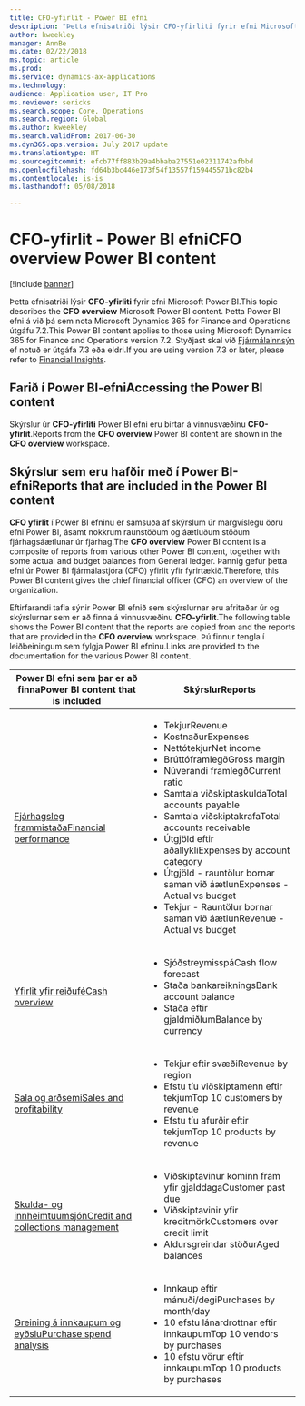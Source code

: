 ```yaml
---
title: CFO-yfirlit - Power BI efni
description: "Þetta efnisatriði lýsir CFO-yfirliti fyrir efni Microsoft Power BI"
author: kweekley
manager: AnnBe
ms.date: 02/22/2018
ms.topic: article
ms.prod: 
ms.service: dynamics-ax-applications
ms.technology: 
audience: Application user, IT Pro
ms.reviewer: sericks
ms.search.scope: Core, Operations
ms.search.region: Global
ms.author: kweekley
ms.search.validFrom: 2017-06-30
ms.dyn365.ops.version: July 2017 update
ms.translationtype: HT
ms.sourcegitcommit: efcb77ff883b29a4bbaba27551e02311742afbbd
ms.openlocfilehash: fd64b3bc446e173f54f13557f159445571bc82b4
ms.contentlocale: is-is
ms.lasthandoff: 05/08/2018

---
```


# <a name="cfo-overview-power-bi-content"></a><span data-ttu-id="a3345-103">CFO-yfirlit - Power BI efni</span><span class="sxs-lookup"><span data-stu-id="a3345-103">CFO overview Power BI content</span></span>

[!include [banner](../includes/banner.md)] 

<span data-ttu-id="a3345-104">Þetta efnisatriði lýsir **CFO-yfirliti** fyrir efni Microsoft Power BI.</span><span class="sxs-lookup"><span data-stu-id="a3345-104">This topic describes the **CFO overview** Microsoft Power BI content.</span></span> <span data-ttu-id="a3345-105">Þetta Power BI efni á við þá sem nota Microsoft Dynamics 365 for Finance and Operations útgáfu 7.2.</span><span class="sxs-lookup"><span data-stu-id="a3345-105">This Power BI content applies to those using Microsoft Dynamics 365 for Finance and Operations version 7.2.</span></span> <span data-ttu-id="a3345-106">Styðjast skal við [Fjármálainnsýn](financial-insights.md) ef notuð er útgáfa 7.3 eða eldri.</span><span class="sxs-lookup"><span data-stu-id="a3345-106">If you are using version 7.3 or later, please refer to [Financial Insights](financial-insights.md).</span></span>


## <a name="accessing-the-power-bi-content"></a><span data-ttu-id="a3345-107">Farið í Power BI-efni</span><span class="sxs-lookup"><span data-stu-id="a3345-107">Accessing the Power BI content</span></span>

<span data-ttu-id="a3345-108">Skýrslur úr **CFO-yfirliti** Power BI efni eru birtar á vinnusvæðinu **CFO-yfirlit**.</span><span class="sxs-lookup"><span data-stu-id="a3345-108">Reports from the **CFO overview** Power BI content are shown in the **CFO overview** workspace.</span></span>

## <a name="reports-that-are-included-in-the-power-bi-content"></a><span data-ttu-id="a3345-109">Skýrslur sem eru hafðir með í Power BI-efni</span><span class="sxs-lookup"><span data-stu-id="a3345-109">Reports that are included in the Power BI content</span></span>
<span data-ttu-id="a3345-110">**CFO yfirlit** í Power BI efninu er samsuða af skýrslum úr margvíslegu öðru efni Power BI, ásamt nokkrum raunstöðum og áætluðum stöðum fjárhagsáætlunar úr fjárhag.</span><span class="sxs-lookup"><span data-stu-id="a3345-110">The **CFO overview** Power BI content is a composite of reports from various other Power BI content, together with some actual and budget balances from General ledger.</span></span> <span data-ttu-id="a3345-111">Þannig gefur þetta efni úr Power BI fjármálastjóra (CFO) yfirlit yfir fyrirtækið.</span><span class="sxs-lookup"><span data-stu-id="a3345-111">Therefore, this Power BI content gives the chief financial officer (CFO) an overview of the organization.</span></span>

<span data-ttu-id="a3345-112">Eftirfarandi tafla sýnir Power BI efnið sem skýrslurnar eru afritaðar úr og skýrslurnar sem er að finna á vinnusvæðinu **CFO-yfirlit**.</span><span class="sxs-lookup"><span data-stu-id="a3345-112">The following table shows the Power BI content that the reports are copied from and the reports that are provided in the **CFO overview** workspace.</span></span> <span data-ttu-id="a3345-113">Þú finnur tengla í leiðbeiningum sem fylgja Power BI efninu.</span><span class="sxs-lookup"><span data-stu-id="a3345-113">Links are provided to the documentation for the various Power BI content.</span></span>

| <span data-ttu-id="a3345-114">Power BI efni sem þar er að finna</span><span class="sxs-lookup"><span data-stu-id="a3345-114">Power BI content that is included</span></span>     | <span data-ttu-id="a3345-115">Skýrslur</span><span class="sxs-lookup"><span data-stu-id="a3345-115">Reports</span></span> |
|---------------------------------------|---------|
| [<span data-ttu-id="a3345-116">Fjárhagsleg frammistaða</span><span class="sxs-lookup"><span data-stu-id="a3345-116">Financial performance</span></span>](financial-performance-power-bi-content-pack.md) | <ul><li><span data-ttu-id="a3345-117">Tekjur</span><span class="sxs-lookup"><span data-stu-id="a3345-117">Revenue</span></span></li><li><span data-ttu-id="a3345-118">Kostnaður</span><span class="sxs-lookup"><span data-stu-id="a3345-118">Expenses</span></span></li><li><span data-ttu-id="a3345-119">Nettótekjur</span><span class="sxs-lookup"><span data-stu-id="a3345-119">Net income</span></span></li><li><span data-ttu-id="a3345-120">Brúttóframlegð</span><span class="sxs-lookup"><span data-stu-id="a3345-120">Gross margin</span></span></li><li><span data-ttu-id="a3345-121">Núverandi framlegð</span><span class="sxs-lookup"><span data-stu-id="a3345-121">Current ratio</span></span></li><li><span data-ttu-id="a3345-122">Samtala viðskiptaskulda</span><span class="sxs-lookup"><span data-stu-id="a3345-122">Total accounts payable</span></span></li><li><span data-ttu-id="a3345-123">Samtala viðskiptakrafa</span><span class="sxs-lookup"><span data-stu-id="a3345-123">Total accounts receivable</span></span></li><li><span data-ttu-id="a3345-124">Útgjöld eftir aðallykli</span><span class="sxs-lookup"><span data-stu-id="a3345-124">Expenses by account category</span></span></li><li><span data-ttu-id="a3345-125">Útgjöld - rauntölur bornar saman við áætlun</span><span class="sxs-lookup"><span data-stu-id="a3345-125">Expenses - Actual vs budget</span></span></li><li><span data-ttu-id="a3345-126">Tekjur - Rauntölur bornar saman við áætlun</span><span class="sxs-lookup"><span data-stu-id="a3345-126">Revenue - Actual vs budget</span></span></li></ul> |
| [<span data-ttu-id="a3345-127">Yfirlit yfir reiðufé</span><span class="sxs-lookup"><span data-stu-id="a3345-127">Cash overview</span></span>](../../financials/cash-bank-management/Cash-Overview-Power-BI-content.md) | <ul><li><span data-ttu-id="a3345-128">Sjóðstreymisspá</span><span class="sxs-lookup"><span data-stu-id="a3345-128">Cash flow forecast</span></span></li><li><span data-ttu-id="a3345-129">Staða bankareiknings</span><span class="sxs-lookup"><span data-stu-id="a3345-129">Bank account balance</span></span></li><li><span data-ttu-id="a3345-130">Staða eftir gjaldmiðlum</span><span class="sxs-lookup"><span data-stu-id="a3345-130">Balance by currency</span></span></li></ul> |
| [<span data-ttu-id="a3345-131">Sala og arðsemi</span><span class="sxs-lookup"><span data-stu-id="a3345-131">Sales and profitability</span></span>](sales-profitability-performance-content-pack.md) | <ul><li><span data-ttu-id="a3345-132">Tekjur eftir svæði</span><span class="sxs-lookup"><span data-stu-id="a3345-132">Revenue by region</span></span></li><li><span data-ttu-id="a3345-133">Efstu tíu viðskiptamenn eftir tekjum</span><span class="sxs-lookup"><span data-stu-id="a3345-133">Top 10 customers by revenue</span></span></li><li><span data-ttu-id="a3345-134">Efstu tíu afurðir eftir tekjum</span><span class="sxs-lookup"><span data-stu-id="a3345-134">Top 10 products by revenue</span></span></li></ul> |
| [<span data-ttu-id="a3345-135">Skulda- og innheimtuumsjón</span><span class="sxs-lookup"><span data-stu-id="a3345-135">Credit and collections management</span></span>](../../financials/accounts-receivable/credit-collections-power-bi.md) | <ul><li><span data-ttu-id="a3345-136">Viðskiptavinur kominn fram yfir gjalddaga</span><span class="sxs-lookup"><span data-stu-id="a3345-136">Customer past due</span></span></li><li><span data-ttu-id="a3345-137">Viðskiptavinir yfir kreditmörk</span><span class="sxs-lookup"><span data-stu-id="a3345-137">Customers over credit limit</span></span></li><li><span data-ttu-id="a3345-138">Aldursgreindar stöður</span><span class="sxs-lookup"><span data-stu-id="a3345-138">Aged balances</span></span></li></ul> |
| [<span data-ttu-id="a3345-139">Greining á innkaupum og eyðslu</span><span class="sxs-lookup"><span data-stu-id="a3345-139">Purchase spend analysis</span></span>](../../financials/accounts-receivable/credit-collections-power-bi.md) | <ul><li><span data-ttu-id="a3345-140">Innkaup eftir mánuði/degi</span><span class="sxs-lookup"><span data-stu-id="a3345-140">Purchases by month/day</span></span></li><li><span data-ttu-id="a3345-141">10 efstu lánardrottnar eftir innkaupum</span><span class="sxs-lookup"><span data-stu-id="a3345-141">Top 10 vendors by purchases</span></span></li><li><span data-ttu-id="a3345-142">10 efstu vörur eftir innkaupum</span><span class="sxs-lookup"><span data-stu-id="a3345-142">Top 10 products by purchases</span></span></li></ul> |



